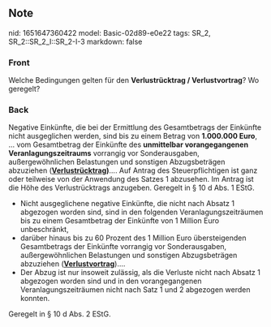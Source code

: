 ## Note
nid: 1651647360422
model: Basic-02d89-e0e22
tags: SR_2, SR_2::SR_2_I::SR_2-I-3
markdown: false

### Front
Welche Bedingungen gelten für den <b>Verlustrücktrag /
Verlustvortrag</b>? Wo geregelt?

### Back
Negative Einkünfte, die bei der Ermittlung des Gesamtbetrags der
Einkünfte nicht ausgeglichen werden, sind bis zu einem Betrag von
<b>1.000.000 Euro</b>, ... vom Gesamtbetrag der Einkünfte des
<b>unmittelbar vorangegangenen Veranlagungszeitraums</b> vorrangig
vor Sonderausgaben, außergewöhnlichen Belastungen und sonstigen
Abzugsbeträgen abzuziehen (<b><u>Verlustrücktrag</u>)</b>.... Auf
Antrag des Steuerpflichtigen ist ganz oder teilweise von der
Anwendung des Satzes 1 abzusehen. Im Antrag ist die Höhe des
Verlustrücktrags anzugeben. Geregelt in § 10 d Abs. 1 EStG.
<ul>
  <li>Nicht ausgeglichene negative Einkünfte, die nicht nach Absatz
  1 abgezogen worden sind, sind in den folgenden
  Veranlagungszeiträumen bis zu einem Gesamtbetrag der Einkünfte
  von 1 Million Euro unbeschränkt,
  <li>darüber hinaus bis zu 60 Prozent des 1 Million Euro
  übersteigenden Gesamtbetrags der Einkünfte vorrangig vor
  Sonderausgaben, außergewöhnlichen Belastungen und sonstigen
  Abzugsbeträgen abzuziehen (<b><u>Verlustvortrag</u></b>)....
  <li>Der Abzug ist nur insoweit zulässig, als die Verluste nicht
  nach Absatz 1 abgezogen worden sind und in den vorangegangenen
  Veranlagungszeiträumen nicht nach Satz 1 und 2 abgezogen werden
  konnten.
</ul>Geregelt in § 10 d Abs. 2 EStG.
